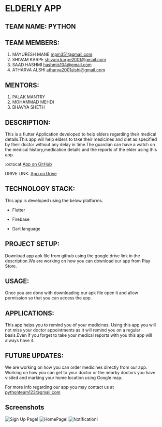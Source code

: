 # ELDERLY APP

## TEAM NAME: PYTHON

## TEAM MEMBERS:

1. MAYURESH MANE mpm351@gmail.com
2. SHIVAM KARPE shivam.karpe2001@gmail.com
3. SAAD HASHMI hashmis104@gmail.com
4. ATHARVA ALSHI atharva2001alshi@gmail.com

## MENTORS:

1. PALAK MANTRY
2. MOHAMMAD MEHDI
3. BHAVYA SHETH

## DESCRIPTION:

This is a flutter Application developed to help elders regarding their medical details.This app will help elders to take their medicines and diet as specified by their doctor without any delay in time.The guardian can have a watch on the medical history,medication details and the reports of the elder using this app.

:octocat:[App on GitHub](https://github.com/Mayuresh351/Elderly_App)

DRIVE LINK: [App on Drive](https://drive.google.com/file/d/1Dt0ogGWINYJWQA0FEHdTnqze-LF2xfir/view?usp=drivesdk)

## TECHNOLOGY STACK:

This app is developed using the below platforms.

* Flutter

* Firebase

* Dart language

## PROJECT SETUP:

Download app apk file from github using the google drive link in the description.We are working on how you can download our app from Play Store.

## USAGE:

Once you are done with downloading our apk file open it and allow permission so that you can access the app.

## APPLICATIONS:

This app helps you to remind you of your medicines. Using this app you will not miss your doctor appointments as it will remind you on a regular basis.Even if you forget to take your medical reports with you this app will always have it.

## FUTURE UPDATES:

We are working on how you can order medicines directly from our app. Working on how you can get to your doctor or the nearby doctors you have visited and marking your home location using Google map.

For more info regarding our app you may contact us at pythonteam123@gmail.com

## Screenshots
![Sign Up Page!](/home/dell/Downloads/screenshot1.jpeg)
![HomePage!](/home/dell/Downloads/screenshot1.jpeg)
![Notification!](/home/dell/Downloads/screenshot1.jpeg)

